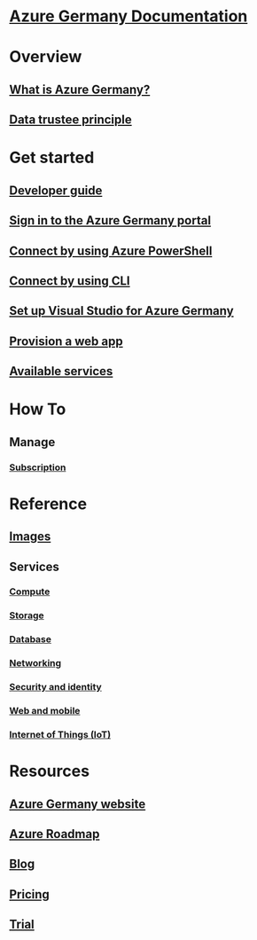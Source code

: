 # [Azure Germany Documentation](index.md)

# Overview
## [What is Azure Germany?](germany-welcome.md)
## [Data trustee principle](germany-overview-data-trustee.md)

# Get started
## [Developer guide](germany-developer-guide.md)
## [Sign in to the Azure Germany portal](germany-get-started-connect-with-portal.md)
## [Connect by using Azure PowerShell](germany-get-started-connect-with-ps.md)
## [Connect by using CLI](germany-get-started-connect-with-cli.md)
## [Set up Visual Studio for Azure Germany](germany-get-started-connect-with-vs.md)
## [Provision a web app](germany-howto-deploy-webandmobile.md)
## [Available services](germany-services.md)

# How To
## Manage
### [Subscription](germany-manage-subscriptions.md)


# Reference
## [Images](germany-image-gallery.md)

## Services
### [Compute](germany-services-compute.md)
### [Storage](germany-services-storage.md)
### [Database](germany-services-database.md)
### [Networking](germany-services-networking.md)
### [Security and identity](germany-services-securityandidentity.md)
### [Web and mobile](germany-services-webandmobile.md)
### [Internet of Things (IoT)](germany-services-iot.md)

# Resources
## [Azure Germany website](https://azure.microsoft.com/overview/clouds/germany/)
## [Azure Roadmap](https://azure.microsoft.com/roadmap/)
## [Blog](https://blogs.msdn.microsoft.com/azuregermany/)
## [Pricing](https://azure.microsoft.com/pricing/)
## [Trial](https://azure.microsoft.com/free/germany)
